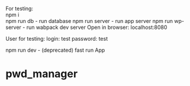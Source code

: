 For testing:<br />
npm i<br />
npm run db - run database
npm run server - run app server
npm run wp-server - run wabpack dev server
Open in browser: localhost:8080<br />

User for testing:
login: test
password: test

npm run dev - (deprecated) fast run App<br />
# pwd_manager
